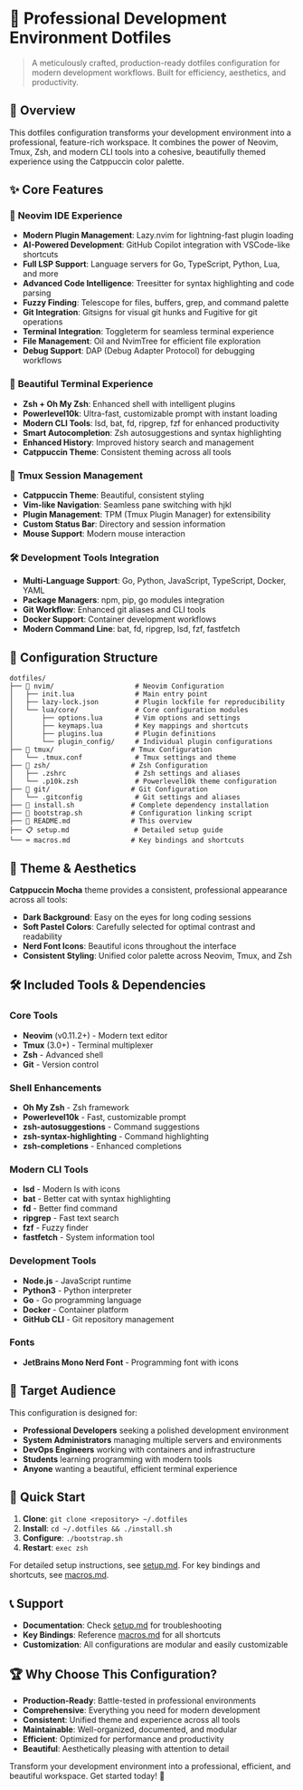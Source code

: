 # 🚀 Professional Development Environment Dotfiles

> A meticulously crafted, production-ready dotfiles configuration for modern development workflows. Built for efficiency, aesthetics, and productivity.

## 🎯 Overview

This dotfiles configuration transforms your development environment into a professional, feature-rich workspace. It combines the power of Neovim, Tmux, Zsh, and modern CLI tools into a cohesive, beautifully themed experience using the Catppuccin color palette.

## ✨ Core Features

### 🌟 **Neovim IDE Experience**

- **Modern Plugin Management**: Lazy.nvim for lightning-fast plugin loading
- **AI-Powered Development**: GitHub Copilot integration with VSCode-like shortcuts
- **Full LSP Support**: Language servers for Go, TypeScript, Python, Lua, and more
- **Advanced Code Intelligence**: Treesitter for syntax highlighting and code parsing
- **Fuzzy Finding**: Telescope for files, buffers, grep, and command palette
- **Git Integration**: Gitsigns for visual git hunks and Fugitive for git operations
- **Terminal Integration**: Toggleterm for seamless terminal experience
- **File Management**: Oil and NvimTree for efficient file exploration
- **Debug Support**: DAP (Debug Adapter Protocol) for debugging workflows

### 🎨 **Beautiful Terminal Experience**

- **Zsh + Oh My Zsh**: Enhanced shell with intelligent plugins
- **Powerlevel10k**: Ultra-fast, customizable prompt with instant loading
- **Modern CLI Tools**: lsd, bat, fd, ripgrep, fzf for enhanced productivity
- **Smart Autocompletion**: Zsh autosuggestions and syntax highlighting
- **Enhanced History**: Improved history search and management
- **Catppuccin Theme**: Consistent theming across all tools

### 🔧 **Tmux Session Management**

- **Catppuccin Theme**: Beautiful, consistent styling
- **Vim-like Navigation**: Seamless pane switching with hjkl
- **Plugin Management**: TPM (Tmux Plugin Manager) for extensibility
- **Custom Status Bar**: Directory and session information
- **Mouse Support**: Modern mouse interaction

### 🛠️ **Development Tools Integration**

- **Multi-Language Support**: Go, Python, JavaScript, TypeScript, Docker, YAML
- **Package Managers**: npm, pip, go modules integration
- **Git Workflow**: Enhanced git aliases and CLI tools
- **Docker Support**: Container development workflows
- **Modern Command Line**: bat, fd, ripgrep, lsd, fzf, fastfetch

## 📁 Configuration Structure

```
dotfiles/
├── 📂 nvim/                    # Neovim Configuration
│   ├── init.lua               # Main entry point
│   ├── lazy-lock.json         # Plugin lockfile for reproducibility
│   └── lua/core/              # Core configuration modules
│       ├── options.lua        # Vim options and settings
│       ├── keymaps.lua        # Key mappings and shortcuts
│       ├── plugins.lua        # Plugin definitions
│       └── plugin_config/     # Individual plugin configurations
├── 📂 tmux/                   # Tmux Configuration
│   └── .tmux.conf             # Tmux settings and theme
├── 📂 zsh/                    # Zsh Configuration
│   ├── .zshrc                 # Zsh settings and aliases
│   └── .p10k.zsh              # Powerlevel10k theme configuration
├── 📂 git/                    # Git Configuration
│   └── .gitconfig             # Git settings and aliases
├── 🚀 install.sh              # Complete dependency installation
├── 🔗 bootstrap.sh            # Configuration linking script
├── 📖 README.md               # This overview
├── 📋 setup.md                # Detailed setup guide
└── ⌨️ macros.md               # Key bindings and shortcuts
```

## 🌈 Theme & Aesthetics

**Catppuccin Mocha** theme provides a consistent, professional appearance across all tools:

- **Dark Background**: Easy on the eyes for long coding sessions
- **Soft Pastel Colors**: Carefully selected for optimal contrast and readability
- **Nerd Font Icons**: Beautiful icons throughout the interface
- **Consistent Styling**: Unified color palette across Neovim, Tmux, and Zsh

## 🛠️ Included Tools & Dependencies

### **Core Tools**

- **Neovim** (v0.11.2+) - Modern text editor
- **Tmux** (3.0+) - Terminal multiplexer
- **Zsh** - Advanced shell
- **Git** - Version control

### **Shell Enhancements**

- **Oh My Zsh** - Zsh framework
- **Powerlevel10k** - Fast, customizable prompt
- **zsh-autosuggestions** - Command suggestions
- **zsh-syntax-highlighting** - Command highlighting
- **zsh-completions** - Enhanced completions

### **Modern CLI Tools**

- **lsd** - Modern ls with icons
- **bat** - Better cat with syntax highlighting
- **fd** - Better find command
- **ripgrep** - Fast text search
- **fzf** - Fuzzy finder
- **fastfetch** - System information tool

### **Development Tools**

- **Node.js** - JavaScript runtime
- **Python3** - Python interpreter
- **Go** - Go programming language
- **Docker** - Container platform
- **GitHub CLI** - Git repository management

### **Fonts**

- **JetBrains Mono Nerd Font** - Programming font with icons

## 🎯 Target Audience

This configuration is designed for:

- **Professional Developers** seeking a polished development environment
- **System Administrators** managing multiple servers and environments
- **DevOps Engineers** working with containers and infrastructure
- **Students** learning programming with modern tools
- **Anyone** wanting a beautiful, efficient terminal experience

## 🚀 Quick Start

1. **Clone**: `git clone <repository> ~/.dotfiles`
2. **Install**: `cd ~/.dotfiles && ./install.sh`
3. **Configure**: `./bootstrap.sh`
4. **Restart**: `exec zsh`

For detailed setup instructions, see [setup.md](setup.md).
For key bindings and shortcuts, see [macros.md](macros.md).

## 📞 Support

- **Documentation**: Check [setup.md](setup.md) for troubleshooting
- **Key Bindings**: Reference [macros.md](macros.md) for all shortcuts
- **Customization**: All configurations are modular and easily customizable

## 🏆 Why Choose This Configuration?

- **Production-Ready**: Battle-tested in professional environments
- **Comprehensive**: Everything you need for modern development
- **Consistent**: Unified theme and experience across all tools
- **Maintainable**: Well-organized, documented, and modular
- **Efficient**: Optimized for performance and productivity
- **Beautiful**: Aesthetically pleasing with attention to detail

Transform your development environment into a professional, efficient, and beautiful workspace. Get started today! 🚀

